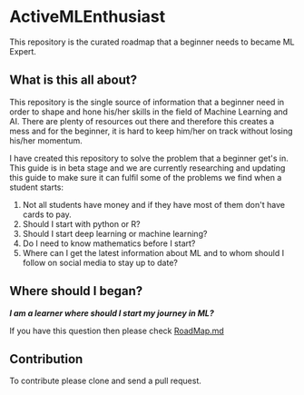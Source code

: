 # ActiveMLEnthusiast
This repository is the curated roadmap that a beginner needs to became ML Expert.

## What is this all about?
This repository is the single source of information that a beginner need in order to shape and hone his/her skills in the field of Machine Learning and AI. There are plenty of resources out there
and therefore this creates a mess and for the beginner, it is hard to keep him/her on track without losing his/her momentum.

I have created this repository to solve the problem that a beginner get's in. This guide is in beta stage and we are 
currently researching and updating this guide to make sure it can fulfil some of the problems we find when a student starts:
1. Not all students have money and if they have most of them don't have cards to pay.
2. Should I start with python or R?
3. Should I start deep learning or machine learning?
4. Do I need to know mathematics before I start?
5. Where can I get the latest information about ML and to whom should I follow on social media to stay up to date?

## Where should I began?
**_I am a learner where should I start my journey in ML?_** 

If you have this question then please check [RoadMap.md](../master/RoadMap)

## Contribution
To contribute please clone and send a pull request.